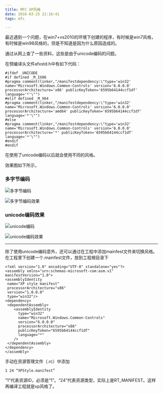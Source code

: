 ```yaml
---
title: MFC XP风格
date: 2016-03-25 22:16:41
tags: mfc

---
```


最近遇到一个问题，在win7+vs2010的环境下创建的程序，有时候是win7风格，有时候是win98风格的，但是不知道是因为什么原因造成的。

通过从网上查了一些资料，这些是由于unicode编码的问题。

在预编译头文件afxstd.h中有如下代码：
```
#ifdef _UNICODE 
#if defined _M_IX86 
#pragma comment(linker,"/manifestdependency:\"type='win32' name='Microsoft.Windows.Common-Controls' version='6.0.0.0' processorArchitecture='x86' publicKeyToken='6595b64144ccf1df' language='*'\"") 
#elif defined _M_X64 
#pragma comment(linker,"/manifestdependency:\"type='win32' name='Microsoft.Windows.Common-Controls' version='6.0.0.0' processorArchitecture='amd64' publicKeyToken='6595b64144ccf1df' language='*'\"") 
#else 
#pragma comment(linker,"/manifestdependency:\"type='win32' name='Microsoft.Windows.Common-Controls' version='6.0.0.0' processorArchitecture='*' publicKeyToken='6595b64144ccf1df' language='*'\"") 
#endif 
#endif
```

<!-- more -->

在使用了unicode编码以后就会使用不同的风格。

效果图如下所示，
### 多字节编码

![多字节编码][1]

![多字节编码效果][2]

### unicode编码效果

![unicode编码][3]

![unicode编码效果][4]


  [1]: http://7xk1z1.com1.z0.glb.clouddn.com/MFC_Style%2F1.png "1.png"
  [2]: http://7xk1z1.com1.z0.glb.clouddn.com/MFC_Style%2F2.png "2.png"
  [3]: http://7xk1z1.com1.z0.glb.clouddn.com/MFC_Style%2F3.png "3.png"
  [4]: http://7xk1z1.com1.z0.glb.clouddn.com/MFC_Style%2F4.png "4.png"
  
  

----------

除了使用unicode编码意外，还可以通过在工程中添加mainfest文件来切换风格。
在工程里下创建一个.mainfest文件，放到工程根目录下

```
<?xml version="1.0" encoding="UTF-8" standalone="yes"?>
<assembly xmlns="urn:schemas-microsoft-com:asm.v1" manifestVersion="1.0">
<assemblyIdentity
 name="XP style manifest"
 processorArchitecture="x86"
 version="1.0.0.0"
 type="win32"/>
<dependency>
 <dependentAssembly>
    <assemblyIdentity
      type="win32"
      name="Microsoft.Windows.Common-Controls"
      version="6.0.0.0"
      processorArchitecture="x86"
      publicKeyToken="6595b64144ccf1df"
      language="*"
    />
 </dependentAssembly>
</dependency>
</assembly>
```

手动在资源管理文件（.rc）中添加

    1 24 “XPStyle.manifest”

“1”代表资源ID，必须是“1”。“24”代表资源类型，实际上是RT_MANIFEST。这样再编译工程就是xp风格了。



